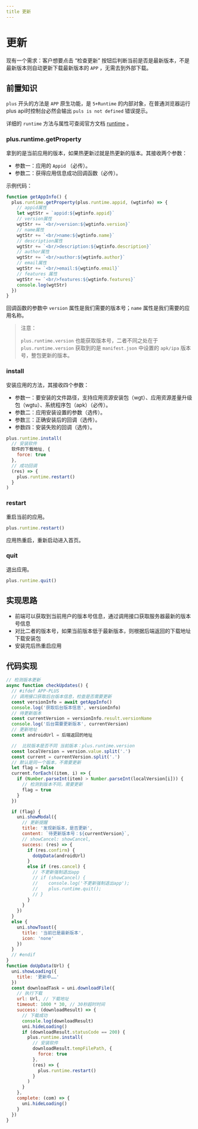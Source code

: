 ```yaml
---
title 更新
---
```


# 更新

现有一个需求：客户想要点击 “检查更新” 按钮后判断当前是否是最新版本，不是最新版本则自动更新下载最新版本的 `APP` ，无需去到外部下载。

## 前置知识

 `plus` 开头的方法是 `APP` 原生功能，是 `5+Runtime` 的内部对象，在普通浏览器运行plus api时控制台必然会输出 `puls is not defined` 错误提示。

详细的 `runtime` 方法与属性可查阅官方文档 [runtime](https://www.html5plus.org/doc/zh_cn/runtime.html) 。

### plus.runtime.getProperty

拿到的是当前应用的版本，如果热更新过就是热更新的版本。其接收两个参数：

- 参数一：应用的 `Appid` （必传）。
- 参数二：获得应用信息成功回调函数（必传）。

示例代码：

```js
function getAppInfo() {
  plus.runtime.getProperty(plus.runtime.appid, (wgtinfo) => {
    // appid属性
    let wgtStr = `appid:${wgtinfo.appid}`
    // version属性
    wgtStr += `<br/>version:${wgtinfo.version}`
    // name属性
    wgtStr += `<br/>name:${wgtinfo.name}`
    // description属性
    wgtStr += `<br/>description:${wgtinfo.description}`
    // author属性
    wgtStr += `<br/>author:${wgtinfo.author}`
    // email属性
    wgtStr += `<br/>email:${wgtinfo.email}`
    // features 属性
    wgtStr += `<br/>features:${wgtinfo.features}`
    console.log(wgtStr)
  })
}
```

回调函数的参数中 `version` 属性是我们需要的版本号；`name` 属性是我们需要的应用名称。

> 注意：
>
> `plus.runtime.version` 也能获取版本号，二者不同之处在于 `plus.runtime.version` 获取到的是 `manifest.json` 中设置的 `apk/ipa` 版本号，整包更新的版本。

### install

安装应用的方法，其接收四个参数：

- 参数一：要安装的文件路径，支持应用资源安装包（wgt）、应用资源差量升级包（wgtu）、系统程序包（apk）（必传）。
- 参数二：应用安装设置的参数（选传）。
- 参数三：正确安装后的回调（选传）。
- 参数四：安装失败的回调（选传）。

```js
plus.runtime.install(
  // 安装软件
  软件的下载地址, {
    force: true
  },
  // 成功回调
  (res) => {
    plus.runtime.restart()
  }
)
```

### restart

重启当前的应用。

```js
plus.runtime.restart()
```

应用热重启，重新启动进入首页。

### quit

退出应用。

```js
plus.runtime.quit()
```

## 实现思路

- 前端可以获取到当前用户的版本号信息，通过调用接口获取服务器最新的版本号信息
- 对比二者的版本号，如果当前版本低于最新版本，则根据后端返回的下载地址下载安装包
- 安装完后热重启应用

## 代码实现

```js
// 检测版本更新
async function checkUpdates() {
  // #ifdef APP-PLUS
  // 调用接口获取后台版本信息，检查是否需要更新
  const versionInfo = await getAppInfo()
  console.log('获取后台版本信息', versionInfo)
  // 待更新版本
  const currentVersion = versionInfo.result.versionName
  console.log('后台需要更新版本', currentVersion)
  // 更新地址
  const androidUrl = 后端返回的地址

  //  比较版本是否不同 当前版本：plus.runtime.version
  const localVersion = version.value.split('.')
  const current = currentVersion.split('.')
  // 默认是同一个版本，不需要更新
  let flag = false
  current.forEach((item, i) => {
    if (Number.parseInt(item) > Number.parseInt(localVersion[i])) {
      // 检测到版本不同，需要更新
      flag = true
    }
  })

  if (flag) {
    uni.showModal({
      // 更新提醒
      title: '发现新版本，是否更新',
      content: `待更新版本号：${currentVersion}`,
      // showCancel: showCancel,
      success: (res) => {
        if (res.confirm) {
          doUpData(androidUrl)
        }
        else if (res.cancel) {
          // 不更新强制退出app
          // if (showCancel) {
          // 	console.log('不更新强制退出app');
          // 	plus.runtime.quit();
          // }
        }
      }
    })
  }
  else {
    uni.showToast({
      title: '当前已是最新版本',
      icon: 'none'
    })
  }
  // #endif
}
function doUpData(Url) {
  uni.showLoading({
    title: '更新中……'
  })
  const downloadTask = uni.downloadFile({
    // 执行下载
    url: Url, // 下载地址
    timeout: 1000 * 30, // 30秒超时时间
    success: (downloadResult) => {
      // 下载成功
      console.log(downloadResult)
      uni.hideLoading()
      if (downloadResult.statusCode == 200) {
        plus.runtime.install(
          // 安装软件
          downloadResult.tempFilePath, {
            force: true
          },
          (res) => {
            plus.runtime.restart()
          }
        )
      }
    },
    complete: (com) => {
      uni.hideLoading()
    }
  })
}
```

